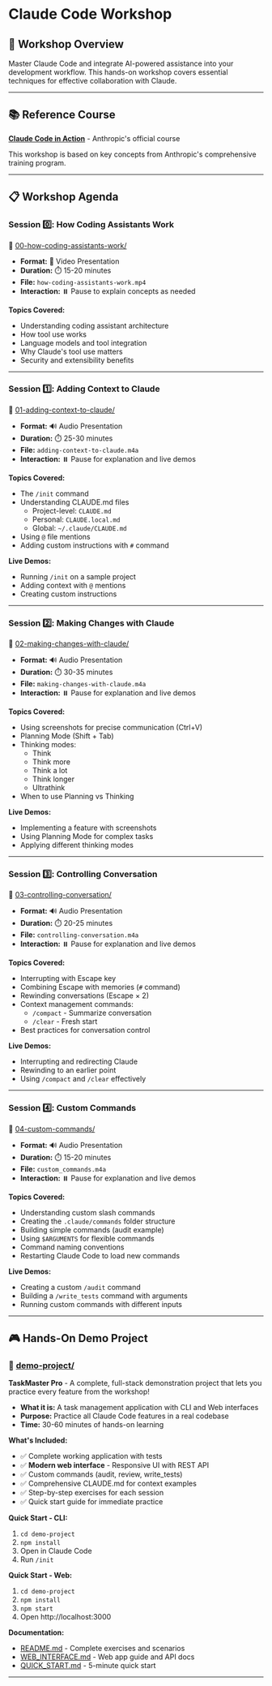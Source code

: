 # Claude Code Workshop

## 🎯 Workshop Overview

Master Claude Code and integrate AI-powered assistance into your development workflow. This hands-on workshop covers essential techniques for effective collaboration with Claude.

---

## 📚 Reference Course

**[Claude Code in Action](https://anthropic.skilljar.com/claude-code-in-action)** - Anthropic's official course

This workshop is based on key concepts from Anthropic's comprehensive training program.

---

## 📋 Workshop Agenda

### Session 0️⃣: How Coding Assistants Work
📁 [00-how-coding-assistants-work/](00-how-coding-assistants-work/)

- **Format:** 🎥 Video Presentation
- **Duration:** ⏱️ 15-20 minutes
- **File:** `how-coding-assistants-work.mp4`
- **Interaction:** ⏸️ Pause to explain concepts as needed

**Topics Covered:**
- Understanding coding assistant architecture
- How tool use works
- Language models and tool integration
- Why Claude's tool use matters
- Security and extensibility benefits

---

### Session 1️⃣: Adding Context to Claude
📁 [01-adding-context-to-claude/](01-adding-context-to-claude/)

- **Format:** 🔊 Audio Presentation
- **Duration:** ⏱️ 25-30 minutes
- **File:** `adding-context-to-claude.m4a`
- **Interaction:** ⏸️ Pause for explanation and live demos

**Topics Covered:**
- The `/init` command
- Understanding CLAUDE.md files
  - Project-level: `CLAUDE.md`
  - Personal: `CLAUDE.local.md`
  - Global: `~/.claude/CLAUDE.md`
- Using `@` file mentions
- Adding custom instructions with `#` command

**Live Demos:**
- Running `/init` on a sample project
- Adding context with `@` mentions
- Creating custom instructions

---

### Session 2️⃣: Making Changes with Claude
📁 [02-making-changes-with-claude/](02-making-changes-with-claude/)

- **Format:** 🔊 Audio Presentation
- **Duration:** ⏱️ 30-35 minutes
- **File:** `making-changes-with-claude.m4a`
- **Interaction:** ⏸️ Pause for explanation and live demos

**Topics Covered:**
- Using screenshots for precise communication (Ctrl+V)
- Planning Mode (Shift + Tab)
- Thinking modes:
  - Think
  - Think more
  - Think a lot
  - Think longer
  - Ultrathink
- When to use Planning vs Thinking

**Live Demos:**
- Implementing a feature with screenshots
- Using Planning Mode for complex tasks
- Applying different thinking modes

---

### Session 3️⃣: Controlling Conversation
📁 [03-controlling-conversation/](03-controlling-conversation/)

- **Format:** 🔊 Audio Presentation
- **Duration:** ⏱️ 20-25 minutes
- **File:** `controlling-conversation.m4a`
- **Interaction:** ⏸️ Pause for explanation and live demos

**Topics Covered:**
- Interrupting with Escape key
- Combining Escape with memories (`#` command)
- Rewinding conversations (Escape × 2)
- Context management commands:
  - `/compact` - Summarize conversation
  - `/clear` - Fresh start
- Best practices for conversation control

**Live Demos:**
- Interrupting and redirecting Claude
- Rewinding to an earlier point
- Using `/compact` and `/clear` effectively

---

### Session 4️⃣: Custom Commands
📁 [04-custom-commands/](04-custom-commands/)

- **Format:** 🔊 Audio Presentation
- **Duration:** ⏱️ 15-20 minutes
- **File:** `custom_commands.m4a`
- **Interaction:** ⏸️ Pause for explanation and live demos

**Topics Covered:**
- Understanding custom slash commands
- Creating the `.claude/commands` folder structure
- Building simple commands (audit example)
- Using `$ARGUMENTS` for flexible commands
- Command naming conventions
- Restarting Claude Code to load new commands

**Live Demos:**
- Creating a custom `/audit` command
- Building a `/write_tests` command with arguments
- Running custom commands with different inputs

---

## 🎮 Hands-On Demo Project

### 📁 [demo-project/](demo-project/)

**TaskMaster Pro** - A complete, full-stack demonstration project that lets you practice every feature from the workshop!

- **What it is:** A task management application with CLI and Web interfaces
- **Purpose:** Practice all Claude Code features in a real codebase
- **Time:** 30-60 minutes of hands-on learning

**What's Included:**
- ✅ Complete working application with tests
- ✅ **Modern web interface** - Responsive UI with REST API
- ✅ Custom commands (audit, review, write_tests)
- ✅ Comprehensive CLAUDE.md for context examples
- ✅ Step-by-step exercises for each session
- ✅ Quick start guide for immediate practice

**Quick Start - CLI:**
1. `cd demo-project`
2. `npm install`
3. Open in Claude Code
4. Run `/init`

**Quick Start - Web:**
1. `cd demo-project`
2. `npm install`
3. `npm start`
4. Open http://localhost:3000

**Documentation:**
- [README.md](demo-project/README.md) - Complete exercises and scenarios
- [WEB_INTERFACE.md](demo-project/WEB_INTERFACE.md) - Web app guide and API docs
- [QUICK_START.md](demo-project/QUICK_START.md) - 5-minute quick start

---